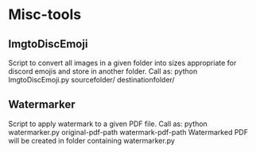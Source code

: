 # Misc-tools

## ImgtoDiscEmoji
  Script to convert all images in a given folder into sizes appropriate for discord emojis and store in another folder.
  Call as: python ImgtoDiscEmoji.py sourcefolder/ destinationfolder/

## Watermarker
  Script to apply watermark to a given PDF file.
  Call as: python watermarker.py original-pdf-path watermark-pdf-path
  Watermarked PDF will be created in folder containing watermarker.py
